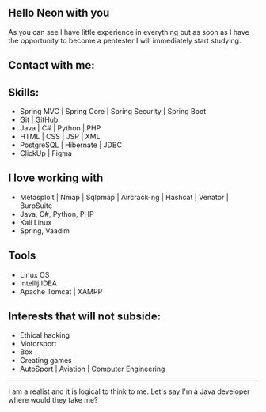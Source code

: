 ## Hello Neon with you
As you can see 
I have little experience in everything but
as soon as I have the opportunity to become
a pentester I will immediately start studying.

## Contact with me:

## Skills:
- Spring MVC | Spring Core | Spring Security | Spring Boot
- Git | GitHub
- Java | C# | Python | PHP
- HTML | CSS | JSP | XML
- PostgreSQL | Hibernate | JDBC
- ClickUp | Figma

## I love working with
- Metasploit | Nmap | Sqlpmap | Aircrack-ng | Hashcat | Venator | BurpSuite
- Java, C#, Python, PHP
- Kali Linux
- Spring, Vaadim

## Tools
- Linux OS
- Intellij IDEA
- Apache Tomcat | XAMPP

## Interests that will not subside:
- Ethical hacking
- Motorsport
- Box
- Creating games
- AutoSport | Aviation | Computer Engineering
___
I am a realist and it is logical to think to me.
Let's say I'm a Java developer where would they take me?
